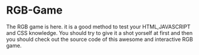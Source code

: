 # RGB-Game
The RGB game is here. it is  a good method to test your HTML,JAVASCRIPT and CSS knowledge.
You should try to give it a shot yorself at first and then you should check out the source code of this awesome and interactive RGB game.
